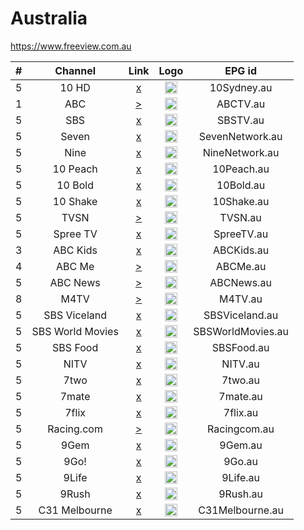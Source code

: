 <h1>Australia</h1>

https://www.freeview.com.au

| #   | Channel         | Link  | Logo | EPG id |
|:---:|:---------------:|:-----:|:----:|:------:|
| 5   | 10 HD           | [x]() | <img height="20" src="https://i.imgur.com/ZjKvXPn.png"/> | 10Sydney.au |
| 1   | ABC             | [>](https://c.mjh.nz/101002210221/) | <img height="20" src="https://i.imgur.com/5CVl5EF.png"/> | ABCTV.au |
| 5   | SBS             | [x]() | <img height="20" src="https://i.imgur.com/GBl1ynA.png"/> | SBSTV.au |
| 5   | Seven           | [x]() | <img height="20" src="https://i.imgur.com/6zwKJaa.png"/> | SevenNetwork.au |
| 5   | Nine            | [x]() | <img height="20" src="https://i.imgur.com/SMXwfr5.png"/> | NineNetwork.au |
| 5   | 10 Peach        | [x]() | <img height="20" src="https://i.imgur.com/NlZLut8.png"/> | 10Peach.au |
| 5   | 10 Bold         | [x]() | <img height="20" src="https://i.imgur.com/2cq3fY1.png"/> | 10Bold.au |
| 5   | 10 Shake        | [x]() | <img height="20" src="https://i.imgur.com/OXtIkOn.png"/> | 10Shake.au |
| 5   | TVSN            | [>](https://tvsn-i.akamaihd.net/hls/live/261837/tvsn/tvsn_750.m3u8) | <img height="20" src="https://i.imgur.com/p3QCBOo.png"/> | TVSN.au |
| 5   | Spree TV        | [x]() | <img height="20" src="https://i.imgur.com/RyupyDF.png"/> | SpreeTV.au |
| 3   | ABC Kids        | [x]() | <img height="20" src="https://i.imgur.com/GWDRR1t.png"/> | ABCKids.au |
| 4   | ABC Me          | [>](https://c.mjh.nz/101002210224/) | <img height="20" src="https://i.imgur.com/gBh54wY.png"/> | ABCMe.au |
| 5   | ABC News        | [>](https://abc-iview-mediapackagestreams-2.akamaized.net/out/v1/6e1cc6d25ec0480ea099a5399d73bc4b/index.m3u8) | <img height="20" src="https://upload.wikimedia.org/wikipedia/en/thumb/d/df/ABC_News_Channel.svg/640px-ABC_News_Channel.svg.png"/> | ABCNews.au |
| 8   | M4TV      | [>](https://5a32c05065c79.streamlock.net/live/stream/playlist.m3u8) | <img height="20" src="https://i.imgur.com/HZohlNk.png"/> | M4TV.au |
| 5   | SBS Viceland    | [x]() | <img height="20" src="https://i.imgur.com/WMKCkD0.png"/> | SBSViceland.au |
| 5   | SBS World Movies| [x]() | <img height="20" src="https://i.imgur.com/V6hhtCx.png"/> | SBSWorldMovies.au |
| 5   | SBS Food        | [x]() | <img height="20" src="https://i.imgur.com/qN9p4h0.png"/> | SBSFood.au |
| 5   | NITV            | [x]() | <img height="20" src="https://i.imgur.com/YR7sXaN.png"/> | NITV.au |
| 5   | 7two            | [x]() | <img height="20" src="https://i.imgur.com/6pyIg02.png"/> | 7two.au |
| 5   | 7mate           | [x]() | <img height="20" src="https://i.imgur.com/zpr12HP.png"/> | 7mate.au |
| 5   | 7flix           | [x]() | <img height="20" src="https://i.imgur.com/6iIYCyC.png"/> | 7flix.au |
| 5   | Racing.com      | [>](https://racingvic-i.akamaized.net/hls/live/598695/racingvic/1500.m3u8) | <img height="20" src="https://i.imgur.com/pma0OCf.png"/> | Racingcom.au |
| 5   | 9Gem            | [x]() | <img height="20" src="https://i.imgur.com/sWmE1kq.png"/> | 9Gem.au |
| 5   | 9Go!            | [x]() | <img height="20" src="https://i.imgur.com/1CFGu5O.png"/> | 9Go.au |
| 5   | 9Life           | [x]() | <img height="20" src="https://i.imgur.com/ZCUiqlL.png"/> | 9Life.au |
| 5   | 9Rush           | [x]() | <img height="20" src="https://i.imgur.com/krGjoHU.png"/> | 9Rush.au |
| 5   | C31 Melbourne   | [x]() | <img height="20" src="https://i.imgur.com/dXwkFei.png"/> | C31Melbourne.au |
